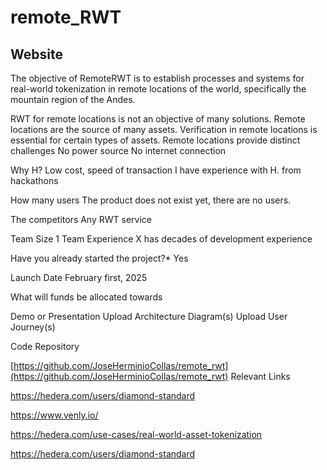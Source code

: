 # remote_RWT

## Website

The objective of RemoteRWT is to establish processes and systems for real-world tokenization in remote locations of the world, specifically the mountain region of the Andes.

RWT for remote locations is not an objective of many solutions.
Remote locations are the source of many assets. 
Verification in remote locations is essential for certain types of assets.
Remote locations provide distinct challenges
No power source
No internet connection

Why H? 
Low cost, speed of transaction
I have experience with H. from hackathons

How many users 
The product does not exist yet, there are no users.

The competitors 
Any RWT service

Team Size 
 1
Team Experience 
X has decades of development experience

Have you already started the project?*
Yes

Launch Date
February first, 2025

What will funds be allocated towards  

Demo or Presentation
Upload Architecture Diagram(s)
Upload User Journey(s)

Code Repository

[https://github.com/JoseHerminioCollas/remote_rwt](https://github.com/JoseHerminioCollas/remote_rwt)
Relevant Links

https://hedera.com/users/diamond-standard

https://www.venly.io/

https://hedera.com/use-cases/real-world-asset-tokenization

https://hedera.com/users/diamond-standard